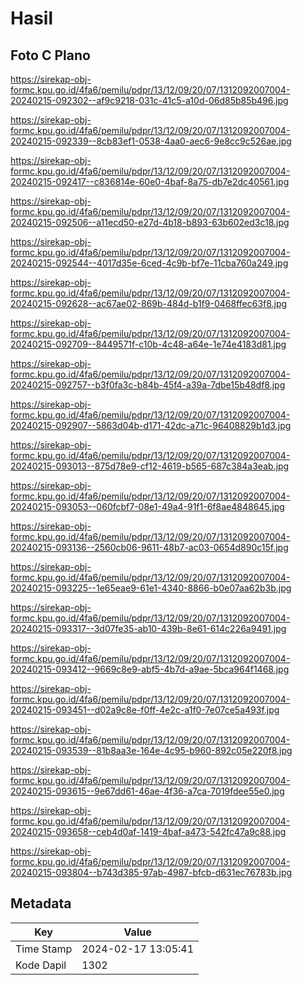 # Hasil

## Foto C Plano

https://sirekap-obj-formc.kpu.go.id/4fa6/pemilu/pdpr/13/12/09/20/07/1312092007004-20240215-092302--af9c9218-031c-41c5-a10d-06d85b85b496.jpg

https://sirekap-obj-formc.kpu.go.id/4fa6/pemilu/pdpr/13/12/09/20/07/1312092007004-20240215-092339--8cb83ef1-0538-4aa0-aec6-9e8cc9c526ae.jpg

https://sirekap-obj-formc.kpu.go.id/4fa6/pemilu/pdpr/13/12/09/20/07/1312092007004-20240215-092417--c836814e-60e0-4baf-8a75-db7e2dc40561.jpg

https://sirekap-obj-formc.kpu.go.id/4fa6/pemilu/pdpr/13/12/09/20/07/1312092007004-20240215-092506--a11ecd50-e27d-4b18-b893-63b602ed3c18.jpg

https://sirekap-obj-formc.kpu.go.id/4fa6/pemilu/pdpr/13/12/09/20/07/1312092007004-20240215-092544--4017d35e-6ced-4c9b-bf7e-11cba760a249.jpg

https://sirekap-obj-formc.kpu.go.id/4fa6/pemilu/pdpr/13/12/09/20/07/1312092007004-20240215-092628--ac67ae02-869b-484d-b1f9-0468ffec63f8.jpg

https://sirekap-obj-formc.kpu.go.id/4fa6/pemilu/pdpr/13/12/09/20/07/1312092007004-20240215-092709--8449571f-c10b-4c48-a64e-1e74e4183d81.jpg

https://sirekap-obj-formc.kpu.go.id/4fa6/pemilu/pdpr/13/12/09/20/07/1312092007004-20240215-092757--b3f0fa3c-b84b-45f4-a39a-7dbe15b48df8.jpg

https://sirekap-obj-formc.kpu.go.id/4fa6/pemilu/pdpr/13/12/09/20/07/1312092007004-20240215-092907--5863d04b-d171-42dc-a71c-96408829b1d3.jpg

https://sirekap-obj-formc.kpu.go.id/4fa6/pemilu/pdpr/13/12/09/20/07/1312092007004-20240215-093013--875d78e9-cf12-4619-b565-687c384a3eab.jpg

https://sirekap-obj-formc.kpu.go.id/4fa6/pemilu/pdpr/13/12/09/20/07/1312092007004-20240215-093053--060fcbf7-08e1-49a4-91f1-6f8ae4848645.jpg

https://sirekap-obj-formc.kpu.go.id/4fa6/pemilu/pdpr/13/12/09/20/07/1312092007004-20240215-093136--2560cb06-9611-48b7-ac03-0654d890c15f.jpg

https://sirekap-obj-formc.kpu.go.id/4fa6/pemilu/pdpr/13/12/09/20/07/1312092007004-20240215-093225--1e65eae9-61e1-4340-8866-b0e07aa62b3b.jpg

https://sirekap-obj-formc.kpu.go.id/4fa6/pemilu/pdpr/13/12/09/20/07/1312092007004-20240215-093317--3d07fe35-ab10-439b-8e61-614c226a9491.jpg

https://sirekap-obj-formc.kpu.go.id/4fa6/pemilu/pdpr/13/12/09/20/07/1312092007004-20240215-093412--9669c8e9-abf5-4b7d-a9ae-5bca964f1468.jpg

https://sirekap-obj-formc.kpu.go.id/4fa6/pemilu/pdpr/13/12/09/20/07/1312092007004-20240215-093451--d02a9c8e-f0ff-4e2c-a1f0-7e07ce5a493f.jpg

https://sirekap-obj-formc.kpu.go.id/4fa6/pemilu/pdpr/13/12/09/20/07/1312092007004-20240215-093539--81b8aa3e-164e-4c95-b960-892c05e220f8.jpg

https://sirekap-obj-formc.kpu.go.id/4fa6/pemilu/pdpr/13/12/09/20/07/1312092007004-20240215-093615--9e67dd61-46ae-4f36-a7ca-7019fdee55e0.jpg

https://sirekap-obj-formc.kpu.go.id/4fa6/pemilu/pdpr/13/12/09/20/07/1312092007004-20240215-093658--ceb4d0af-1419-4baf-a473-542fc47a9c88.jpg

https://sirekap-obj-formc.kpu.go.id/4fa6/pemilu/pdpr/13/12/09/20/07/1312092007004-20240215-093804--b743d385-97ab-4987-bfcb-d631ec76783b.jpg


## Metadata

| Key        | Value               |
| ---------- | ------------------- |
| Time Stamp | 2024-02-17 13:05:41 |
| Kode Dapil | 1302                |



